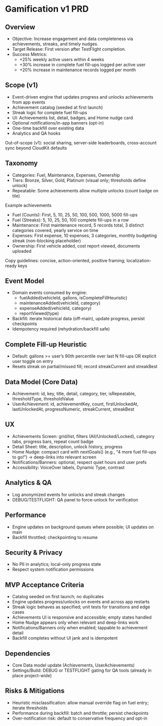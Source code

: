 # Gamification v1 PRD

## Overview
- Objective: Increase engagement and data completeness via achievements, streaks, and timely nudges.
- Target Release: First version after TestFlight completion.
- Success Metrics:
  - +25% weekly active users within 4 weeks
  - +30% increase in complete fuel fill-ups logged per active user
  - +20% increase in maintenance records logged per month

## Scope (v1)
- Event-driven engine that updates progress and unlocks achievements from app events
- Achievement catalog (seeded at first launch)
- Streak logic for complete fuel fill-ups
- UI: Achievements list, detail, badges, and Home nudge card
- Optional notifications/in-app banners (opt-in)
- One-time backfill over existing data
- Analytics and QA hooks

Out-of-scope (v1): social sharing, server-side leaderboards, cross-account sync beyond CloudKit defaults

## Taxonomy
- Categories: Fuel, Maintenance, Expenses, Ownership
- Tiers: Bronze, Silver, Gold, Platinum (visual only; thresholds define unlock)
- Repeatable: Some achievements allow multiple unlocks (count badge on tile)

Example achievements
- Fuel (Counts): First, 5, 10, 25, 50, 100, 500, 1000, 5000 fill-ups
- Fuel (Streaks): 5, 10, 25, 50, 100 complete fill-ups in a row
- Maintenance: First maintenance record, 5 records total, 3 distinct categories covered, yearly service on time
- Expenses: First expense, 10 expenses, 3 categories, monthly budgeting streak (non-blocking placeholder)
- Ownership: First vehicle added, cost report viewed, documents uploaded

Copy guidelines: concise, action-oriented, positive framing; localization-ready keys

## Event Model
- Domain events consumed by engine:
  - fuelAdded(vehicleId, gallons, isCompleteFillHeuristic)
  - maintenanceAdded(vehicleId, category)
  - expenseAdded(vehicleId, category)
  - reportViewed(type)
- Backfill: iterate historical data (off-main), update progress, persist checkpoints
- Idempotency required (rehydration/backfill safe)

## Complete Fill-up Heuristic
- Default: gallons >= user’s 90th percentile over last N fill-ups OR explicit user toggle on entry
- Resets streak on partial/missed fill; record streakCurrent and streakBest

## Data Model (Core Data)
- Achievement: id, key, title, detail, category, tier, isRepeatable, thresholdType, thresholdValue
- UserAchievement: id, achievementKey, count, firstUnlockedAt, lastUnlockedAt, progressNumeric, streakCurrent, streakBest

## UX
- Achievements Screen: grid/list, filters (All/Unlocked/Locked), category tabs, progress bars, repeat count badge
- Detail Sheet: title, description, unlock history, progress
- Home Nudge: compact card with nextGoals() (e.g., “4 more fuel fill-ups to go!”) → deep-links into relevant screen
- Notifications/Banners: optional, respect quiet hours and user prefs
- Accessibility: VoiceOver labels, Dynamic Type, contrast

## Analytics & QA
- Log anonymized events for unlocks and streak changes
- DEBUG/TESTFLIGHT: QA panel to force-unlock for verification

## Performance
- Engine updates on background queues where possible; UI updates on main
- Backfill throttled; checkpointing to resume

## Security & Privacy
- No PII in analytics; local-only progress state
- Respect system notification permissions

## MVP Acceptance Criteria
- Catalog seeded on first launch; no duplicates
- Engine updates progress/unlocks on events and across app restarts
- Streak logic behaves as specified; unit tests for transitions and edge cases
- Achievements UI is responsive and accessible; empty states handled
- Home Nudge appears only when relevant and deep-links work
- Notifications/Banners only when enabled; tappable to achievement detail
- Backfill completes without UI jank and is idempotent

## Dependencies
- Core Data model update (Achievements, UserAchievements)
- Settings/Build: DEBUG or TESTFLIGHT gating for QA tools (already in place project-wide)

## Risks & Mitigations
- Heuristic misclassification: allow manual override flag on fuel entry; iterate thresholds
- Performance during backfill: batch and throttle; persist checkpoints
- Over-notification risk: default to conservative frequency and opt-in
